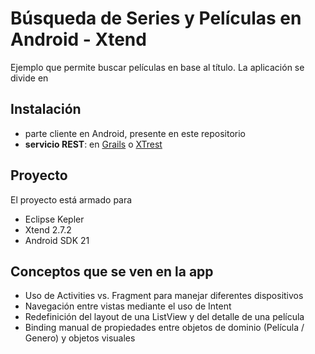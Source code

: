 # Búsqueda de Series y Películas en Android - Xtend

Ejemplo que permite buscar películas en base al título. La aplicación se divide en

## Instalación
* parte cliente en Android, presente en este repositorio
* **servicio REST**: en [Grails](https://github.com/uqbar-project/eg-videoclub-ui-grails) o [XTrest](https://github.com/uqbar-project/eg-videoclub-xtrest) 

## Proyecto

El proyecto está armado para

* Eclipse Kepler
* Xtend 2.7.2
* Android SDK 21

## Conceptos que se ven en la app

* Uso de Activities vs. Fragment para manejar diferentes dispositivos
* Navegación entre vistas mediante el uso de Intent
* Redefinición del layout de una ListView y del detalle de una película
* Binding manual de propiedades entre objetos de dominio (Película / Genero) y objetos visuales
